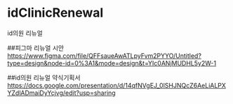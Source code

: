 # idClinicRenewal
id의원 리뉴얼 

##피그마 리뉴얼 시안 
https://www.figma.com/file/QFFsaueAwATLpyFvm2PYYO/Untitled?type=design&node-id=0%3A1&mode=design&t=YIc0ANjMUDHL5y2W-1

##id의원 리뉴얼 약식기획서
https://docs.google.com/presentation/d/14qfNVgEJ_0lSHJNQcZ6AeLiALPXYZdlADmaiDyYcjvg/edit?usp=sharing
